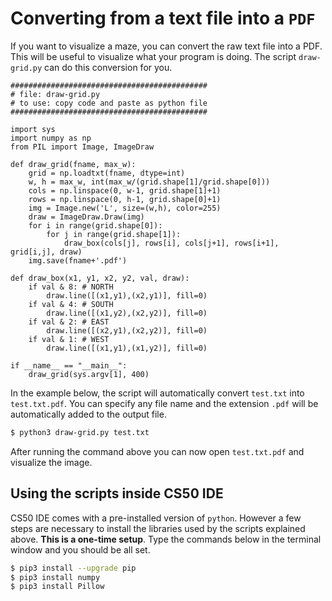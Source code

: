 # Converting from a text file into a `PDF`

If you want to visualize a maze, you can convert the raw text file into a PDF.  This will be useful to visualize what your program is doing.  The script `draw-grid.py` can do this conversion for you.  

``` {code-block} py
############################################
# file: draw-grid.py
# to use: copy code and paste as python file
############################################

import sys
import numpy as np
from PIL import Image, ImageDraw

def draw_grid(fname, max_w):
    grid = np.loadtxt(fname, dtype=int)
    w, h = max_w, int(max_w/(grid.shape[1]/grid.shape[0]))
    cols = np.linspace(0, w-1, grid.shape[1]+1)
    rows = np.linspace(0, h-1, grid.shape[0]+1)
    img = Image.new('L', size=(w,h), color=255)
    draw = ImageDraw.Draw(img)
    for i in range(grid.shape[0]):
        for j in range(grid.shape[1]):
            draw_box(cols[j], rows[i], cols[j+1], rows[i+1], grid[i,j], draw)
    img.save(fname+'.pdf')

def draw_box(x1, y1, x2, y2, val, draw):    
    if val & 8: # NORTH
        draw.line([(x1,y1),(x2,y1)], fill=0)
    if val & 4: # SOUTH
        draw.line([(x1,y2),(x2,y2)], fill=0)
    if val & 2: # EAST
        draw.line([(x2,y1),(x2,y2)], fill=0)
    if val & 1: # WEST
        draw.line([(x1,y1),(x1,y2)], fill=0)

if __name__ == "__main__":
    draw_grid(sys.argv[1], 400)
```

In the example below, the script will automatically convert `test.txt` into `test.txt.pdf`.  You can specify any file name and the extension `.pdf` will be automatically added to the output file.

```bash
$ python3 draw-grid.py test.txt
```

After running the command above you can now open `test.txt.pdf` and visualize the image.

## Using the scripts inside CS50 IDE

CS50 IDE comes with a pre-installed version of `python`.  However a few steps are necessary to install the libraries used by the scripts explained above.  **This is a one-time setup**.  Type the commands below in the terminal window and you should be all set.

```bash
$ pip3 install --upgrade pip
$ pip3 install numpy
$ pip3 install Pillow
```
